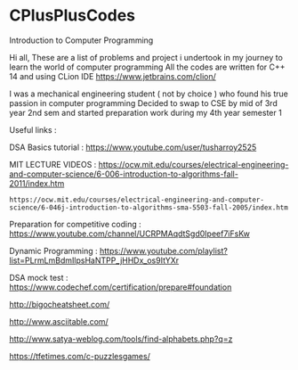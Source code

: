 # CPlusPlusCodes
Introduction to Computer Programming

Hi all,
These are a list of problems and project i undertook in my journey to learn the world of computer programming
All the codes are written for C++ 14 and using CLion IDE https://www.jetbrains.com/clion/

I was a mechanical engineering student ( not by choice ) who found his true passion in computer programming
Decided to swap to CSE by mid of 3rd year 2nd sem and started preparation work during my 4th year semester 1

Useful links : 

  DSA Basics tutorial : https://www.youtube.com/user/tusharroy2525
  
  MIT LECTURE VIDEOS : 
    https://ocw.mit.edu/courses/electrical-engineering-and-computer-science/6-006-introduction-to-algorithms-fall-2011/index.htm
  
    https://ocw.mit.edu/courses/electrical-engineering-and-computer-science/6-046j-introduction-to-algorithms-sma-5503-fall-2005/index.htm
  
  Preparation for competitive coding : https://www.youtube.com/channel/UCRPMAqdtSgd0Ipeef7iFsKw
  
  Dynamic Programming : https://www.youtube.com/playlist?list=PLrmLmBdmIlpsHaNTPP_jHHDx_os9ItYXr
  
  DSA mock test : https://www.codechef.com/certification/prepare#foundation
  
  http://bigocheatsheet.com/
  
  http://www.asciitable.com/
  
  http://www.satya-weblog.com/tools/find-alphabets.php?q=z
  
  https://tfetimes.com/c-puzzlesgames/

